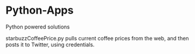 # Python-Apps
Python powered solutions

starbuzzCoffeePrice.py pulls current coffee prices from the web, and then posts it to Twitter, using credentials.
